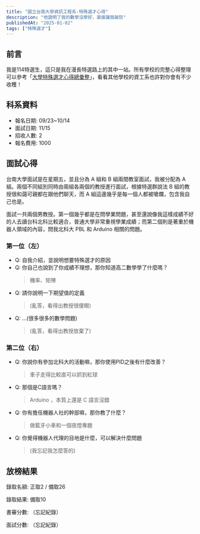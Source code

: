 ```yaml
---
title: "國立台南大學資訊工程系-特殊選才心得"
description: "他證明了我的數學沒學好，直接讓我破防"
publishedAt: "2025-01-02"
tags: ["特殊選才"]
---
```


## 前言

我是114特選生，這只是我在漫長特選路上的其中一站。所有學校的完整心得整理可以參考「[大學特殊選才心得總彙整](/blogs/special)」，看看其他學校的資工系也許對你會有不少收穫！

## 科系資料

- 報名日期: 09/23~10/14
- 面試日期: 11/15
- 招收人數: 2
- 報名費用: 1000

## 面試心得

台南大學面試是在星期五，並且分為 A 組和 B 組兩間教室面試，我被分配為 A 組。兩個不同組別同時由兩組各兩個的教授進行面試，根據特選群說法 B 組的教授很和藹可親都在跟他們聊天，而 A 組這邊幾乎是每一個人都被嗆爛，包含我自己也是。

面試一共兩個男教授。第一個幾乎都是在問學業問題，甚至還說像我這樣成績不好的人去讀台科北科比較適合，普通大學非常重視學業成績；而第二個則是著重於機器人領域的內容，問我北科大 PBL 和 Arduino 相關的問題。

### 第一位（左）

- Q: 自我介紹，並說明想要特殊選才的原因
- Q: 你自己也說到了你成績不理想，那你知道高二數學學了什麼嗎？
  > 機率、矩陣
- Q: 請你說明一下期望值的定義
  > (亂答，看得出教授很傻眼)
- Q: ...(很多很多的數學問題)
  > (亂答，看得出教授放棄了)

### 第二位（右）

- Q: 你說你有參加北科大的活動嘛，那你使用PID之後有什麼改善？
  > 車子走得比較直可以抓到紅球
- Q: 那個是C語言嗎？
  > Arduino ，本質上還是 C 語言沒錯
- Q: 你有擔任機器人社的幹部嘛，那你教了什麼？
  > 做藍牙小車和一個夜燈專題
- Q: 你覺得機器人代理的目地是什麼，可以解決什麼問題
  > (我忘記我怎麼答的)

## 放榜結果

錄取名額: 正取2 / 備取26

錄取結果: 備取10

書審分數: （忘記紀錄）

面試分數: （忘記紀錄）
